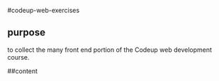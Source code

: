 #codeup-web-exercises

## purpose
to collect the many front end portion of the Codeup
web development course.

##content
